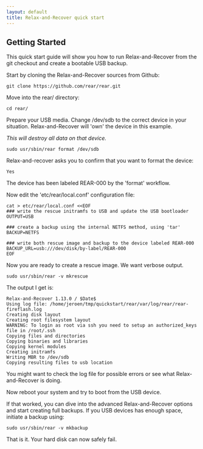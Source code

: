 ```yaml
---
layout: default
title: Relax-and-Recover quick start
---
```


## Getting Started

This quick start guide will show you how to run Relax-and-Recover from the git
checkout and create a bootable USB backup.

Start by cloning the Relax-and-Recover sources from Github:

    git clone https://github.com/rear/rear.git

Move into the rear/ directory:

    cd rear/

Prepare your USB media. Change /dev/sdb to the correct device in your situation.
Relax-and-Recover will 'own' the device in this example.

*This will destroy all data on that device.*

    sudo usr/sbin/rear format /dev/sdb

Relax-and-recover asks you to confirm that you want to format the device:

    Yes

The device has been labeled REAR-000 by the 'format' workflow.

Now edit the 'etc/rear/local.conf' configuration file:

    cat > etc/rear/local.conf <<EOF
    ### write the rescue initramfs to USB and update the USB bootloader
    OUTPUT=USB

    ### create a backup using the internal NETFS method, using 'tar'
    BACKUP=NETFS

    ### write both rescue image and backup to the device labeled REAR-000
    BACKUP_URL=usb:///dev/disk/by-label/REAR-000
    EOF

Now you are ready to create a rescue image. We want verbose output.

    sudo usr/sbin/rear -v mkrescue

The output I get is:

    Relax-and-Recover 1.13.0 / $Date$
    Using log file: /home/jeroen/tmp/quickstart/rear/var/log/rear/rear-fireflash.log
    Creating disk layout
    Creating root filesystem layout
    WARNING: To login as root via ssh you need to setup an authorized_keys file in /root/.ssh
    Copying files and directories
    Copying binaries and libraries
    Copying kernel modules
    Creating initramfs
    Writing MBR to /dev/sdb
    Copying resulting files to usb location

You might want to check the log file for possible errors or see what
Relax-and-Recover is doing.

Now reboot your system and try to boot from the USB device.

If that worked, you can dive into the advanced Relax-and-Recover options and
start creating full backups. If you USB devices has enough space, initiate a
backup using:

    sudo usr/sbin/rear -v mkbackup

That is it. Your hard disk can now safely fail.
